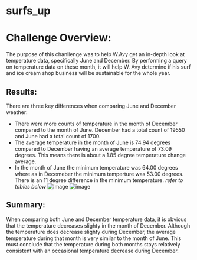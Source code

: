 # surfs_up

# Challenge Overview:
The purpose of this chanllenge was to help W.Avy get an in-depth look at temperature data, specifically June and December. By performing a query on temperature data on these month, it will help W. Avy determine if his surf and ice cream shop business will be sustainable for the whole year.

## Results:
There are three key differences when comparing June and December weather:
- There were more counts of temperature in the month of December compared to the month of June. December had a total count of 19550 and June had a total count of 1700.
- The average temperature in the month of June is 74.94 degrees compared to December having an average temperature of 73.09 degrees. This means there is about a 1.85 degree temperature change average.
- In the month of June the minimum temperature was 64.00 degrees where as in Decemeber the minimum temperture was 53.00 degrees. There is an 11 degree difference in the minimum temperature.
*refer to tables below*
![image](https://user-images.githubusercontent.com/90146132/146692133-7defa6e2-c7df-4763-97be-4c9c6f554773.png)
![image](https://user-images.githubusercontent.com/90146132/146692138-695ab382-86cf-49b9-86d7-51376fa01998.png)

## Summary:
When comparing both June and December temperature data, it is obvious that the temperature decreases slighty in the month of December. Although the temperature does decrease slighty during December, the average temperature during that month is very similar to the month of June. This must conclude that the temperature during both months stays relatively consistent with an occasional temperature decrease during December.
